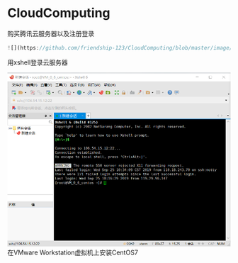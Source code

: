 # CloudComputing

购买腾讯云服务器以及注册登录

```javascript
![](https://github.com/friendship-123/CloudComputing/blob/master/image/5.png)
```

用xshell登录云服务器

![](./image/1.png)在VMware Workstation虚拟机上安装CentOS7

